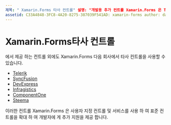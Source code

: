 ```yaml
---
제목: " Xamarin.Forms 타사 컨트롤" 설명: "개발용 추가 컨트롤 Xamarin.Forms 은 Telerik, Syncfusion, Devexpress, Infragistics, Componentone 및 Steema와 같은 회사에서 사용할 수 있습니다."
assetid: C33A4848-3FC8-4A20-8275-387039F541AD: xamarin-forms author: davidbritch: dabritch:: 08/08/2019-loc: [ Xamarin.Forms ,]입니다. Xamarin.Essentials
---
```


# <a name="xamarinforms-third-party-controls"></a>Xamarin.Forms타사 컨트롤

에서 제공 하는 컨트롤 외에도 Xamarin.Forms 다음 회사에서 타사 컨트롤을 사용할 수 있습니다.

- [Telerik](https://www.telerik.com/xamarin-ui)
- [SyncFusion](https://www.syncfusion.com/xamarin-ui-controls)
- [DevExpress](https://www.devexpress.com/xamarin/)
- [Infragistics](https://www.infragistics.com/products/xamarin)
- [ComponentOne](https://www.grapecity.com/componentone-xamarin/)
- [Steema](https://www.steema.com/product/forms)

이러한 컨트롤 Xamarin.Forms 은 사용자 지정 컨트롤 및 서비스를 사용 하 여 표준 컨트롤을 확대 하 여 개발자에 게 추가 지원을 제공 합니다.
